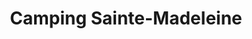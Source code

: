 ---
title: "Camping Sainte-Madeleine"
url: /sainte-madeleine/camping-sainte-madeleine/
shop: Lebensmittel
---